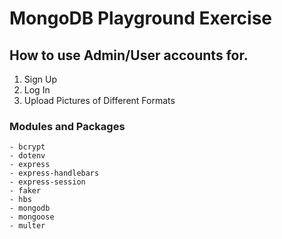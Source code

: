 # MongoDB Playground Exercise

## How to use Admin/User accounts for.
  
1. Sign Up
2. Log In
3. Upload Pictures of Different Formats

### Modules and Packages

    - bcrypt
    - dotenv
    - express
    - express-handlebars
    - express-session
    - faker
    - hbs
    - mongodb
    - mongoose
    - multer